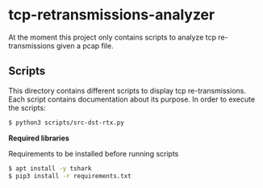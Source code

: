 # tcp-retransmissions-analyzer

At the moment this project only contains scripts to analyze tcp re-transmissions given a pcap file.

## Scripts

This directory contains different scripts to display tcp re-transmissions. Each script contains documentation about its purpose. In order to execute the scripts: 

```sh
$ python3 scripts/src-dst-rtx.py
```

**Required libraries**

Requirements to be installed before running scripts

```sh
$ apt install -y tshark
$ pip3 install -r requirements.txt
```